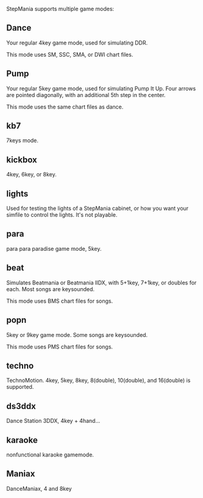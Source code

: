 StepMania supports multiple game modes:

## Dance
Your regular 4key game mode, used for simulating DDR.

This mode uses SM, SSC, SMA, or DWI chart files.

## Pump
Your regular 5key game mode, used for simulating Pump It Up.
Four arrows are pointed diagonally, with an additional 5th step in the center.

This mode uses the same chart files as dance.

## kb7
7keys mode.

## kickbox
4key, 6key, or 8key.

## lights
Used for testing the lights of a StepMania cabinet, or how you want your simfile to control the lights. It's not playable.

## para
para para paradise game mode, 5key.

## beat
Simulates Beatmania or Beatmania IIDX, with 5+1key, 7+1key, or doubles for each. Most songs are keysounded.

This mode uses BMS chart files for songs.

## popn
5key or 9key game mode. Some songs are keysounded.

This mode uses PMS chart files for songs.

## techno
TechnoMotion. 4key, 5key, 8key, 8(double), 10(double), and 16(double) is supported.

## ds3ddx
Dance Station 3DDX, 4key + 4hand...

## karaoke
nonfunctional karaoke gamemode.

## Maniax
DanceManiax, 4 and 8key